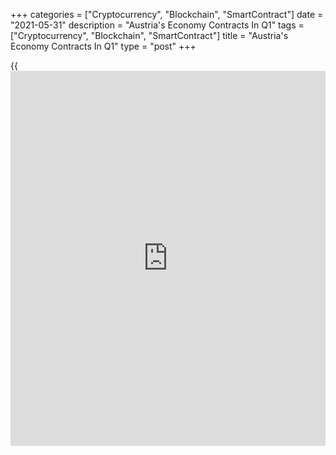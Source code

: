 +++
categories = ["Cryptocurrency", "Blockchain", "SmartContract"]
date = "2021-05-31"
description = "Austria's Economy Contracts In Q1"
tags = ["Cryptocurrency", "Blockchain", "SmartContract"]
title = "Austria's Economy Contracts In Q1"
type = "post"
+++

{{<iframe id="large-banner" src="https://www.bounty.group/#slide=4.0" width="100%" height="600" scrolling="no" style="border: 0px solid rgb(216, 221, 230); border-radius: 3px;">}}

Austria's [economy][1] contracted again in the first quarter due to the
restrictions imposed to contain the coronavirus pandemic, preliminary
data from Statistics Austria showed on Monday.

Gross domestic product fell 1.1 percent sequentially in the first
quarter, following a 2.7 percent drop in the fourth quarter.

However, data released earlier by the Austrian Institute for Economic
Research, or WIFO, suggested that the economy grew 0.2 percent in the
first quarter from the previous three months. The agency said the growth
in construction and industry offset the slump in the services sector.

On a yearly basis, GDP decreased 5.5 percent after falling about 5.6
percent in the preceding period.

According to WIFO, GDP had contracted 2.7 percent in the first quarter.

As a result of the third lockdown, the retail, transport, gastronomy and
accommodation sectors posted significant decreases, the statistical
office said. In contrast, positive impulses came from industry and
construction, which grew 1.8 percent and 2.7 percent, respectively, from
the last year.

For comments and feedback [contact](https://www.playgroundfx.com/contact/): editorial@rtt[news](https://www.letsplayfx.com/blog/forex-news-website/).com

[Economic News][1]

 **What parts of the world are seeing the best (and worst) economic
performances lately? Click[here][2] to check out our [Econ Scorecard][2]
and find out! See up-to-the-moment [ranking](https://www.playgroundfx.com/blog/crypto-exchange-ranking/)s for the best and worst
performers in [GDP][3], [unemployment rate][4], [inflation][5] and much
more.**

   1. www.rtt[news](https://www.letsplayfx.com/blog/forex-news-website/).com/Content/EconomicNews.aspx
   2. www.rtt[news](https://www.letsplayfx.com/blog/forex-news-website/).com/economic-scorecard/world-rank/retail-sales/highest-performance.aspx
   3. www.rtt[news](https://www.letsplayfx.com/blog/forex-news-website/).com/economic-scorecard/world-rank/GDP/highest-performance.aspx
   4. www.rtt[news](https://www.letsplayfx.com/blog/forex-news-website/).com/economic-scorecard/world-rank/unemployment-rate/lowest-performance.aspx
   5. www.rtt[news](https://www.letsplayfx.com/blog/forex-news-website/).com/economic-scorecard/world-rank/CPI/highest-performance.aspx